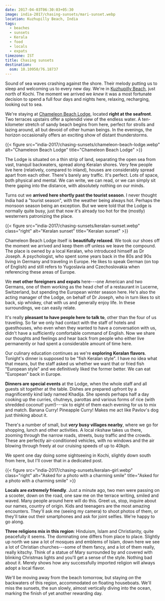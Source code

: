 ```yaml
---
date: 2017-04-03T06:30:03+05:30
image: india-2017/chasing-sunsets/mari-sunset.webp
location: Kuzhupilly Beach, India
tags:
  - beaches
  - sunsets
  - Kerala
  - food
  - locals
  - expats
timezone: IST
title: Chasing sunsets
destination:
  osm: 10.10950/76.18737
---
```


Sound of sea waves crashing against the shore. Their melody putting us to sleep and welcoming us to every new day. We're in [Kuzhupilly Beach][map-kuzhupilly-beach], just north of Kochi. The moment we arrived we _knew_ it was a most fortunate decision to spend a full four days and nights here, relaxing, recharging, looking out to sea.

<!--more-->

We're staying at [Chameleon Beach Lodge][fb-chameleon-beach-lodge], located __right at the seafront__. Two terraces upstairs offer a splendid view of the endless water. A ten-kilometer stretch of sandy beach begins from here, perfect for strolls and lazing around, all but devoid of other human beings. In the evenings, the horizon occasionally offers an exciting show of distant thunderstorms.

{{< figure src="india-2017/chasing-sunsets/chameleon-beach-lodge.webp" alt="Chameleon Beach Lodge" title="Chameleon Beach Lodge" >}}

The Lodge is situated on a thin strip of land, separating the open sea from vast, tranquil backwaters, spread along Keralan shores. Very few people live here (relatively, compared to inland), houses are considerably spread apart from each other. There's barely any traffic. It's perfect. Lots of space, both physical and mental. We can write, we can read, or we can simply sit there gaping into the distance, with absolutely nothing on our minds.

Turns out we __arrived here shortly past the tourist season__. I never thought India had a "tourist season", with the weather being always hot. Perhaps the monsoon season being an exception. But we were told that the Lodge is normally quite busy, just that now it's already too hot for the (mostly) westerners patronizing the place.

{{< figure src="india-2017/chasing-sunsets/keralan-sunset.webp" class="right" alt="Keralan sunset" title="Keralan sunset" >}}

Chameleon Beach Lodge itself is __beautifully relaxed__. We took our shoes off the moment we arrived and keep them off unless we leave the compound. The place is owned by a local Keralan, who introduced himself as Dr Joseph. A psychologist, who spent some years back in the 80s and 90s living in Germany and traveling in Europe. He likes to speak German (on top of English) and still refers to Yugoslavia and Czechoslovakia when referencing these areas of Europe.

We __met other foreigners and expats__ here---one American and two Germans, one of them working as the head chef of a restaurant in Lucerne, Switzerland, but spending the European winter season here. He's also the acting manager of the Lodge, on behalf of Dr Joseph, who in turn likes to sit back, sip whiskey, chat with us and generally enjoy life. In these surroundings, we can easily relate.

It's really __pleasant to have people here to talk to__, other than the four of us traveling. So far we only had contact with the staff of hotels and guesthouses, who even when they wanted to have a conversation with us, didn't have a sufficiently comfortable command of English. Now we share our thoughts and feelings and hear back from people who either live permanently or had spent a considerable amount of time here.

Our culinary education continues as we're __exploring Keralan flavors__. Tonight's dinner is supposed to be "fish Keralan style". I have no idea what that means, but the staff asked us whether we want that or fried fish "European style" and we definitively liked the former better. We can eat "European" back in Europe.

__Dinners are special events__ at the Lodge, when the whole staff and all guests sit together at the table. Dishes are prepared upfront by a magnificently kind lady named Khadija. She spends perhaps half a day cooking up the curries, chutneys, parottas and various forms of rice (with shredded coconut! yum!)---six to eight of them each evening for us to mix and match. Banana Curry! Pineapple Curry! Makes me act like Pavlov's dog just thinking about it.

There's a number of small, but **_very_ busy villages nearby**, where we go for shopping, lunch and other activities. A local rikshaw takes us there, zooming through the narrow roads, streets, busy traffic and the crowds. These are perfectly air-conditioned vehicles, with no windows and the air blowing through freely at our cruising speeds of up to 40kph.

We spent one day doing some sightseeing in Kochi, slightly down south from here, but I'll cover that in a dedicated post.

{{< figure src="india-2017/chasing-sunsets/keralan-girl.webp" class="right" alt="Asked for a photo with a charming smile" title="Asked for a photo with a charming smile" >}}

**Locals are _extremely_ friendly**. Just a minute ago, two men were passing on a scooter, down on the road, one saw me on the terrace writing, smiled and waved. Many people around here will do this. Greet us, stop, inquire about our names, country of origin. Kids and teenagers are the most amazing encounters. They'll ask me (seeing my camera) to shoot photos of them, or they'll take out their smartphones and ask for joint selfies. We're happy to go along.

__Three religions mix in this region__: Hinduism, Islam and Christianity, quite peacefully it seems. The dominating one differs from place to place. Slightly up north we saw a lot of mosques and emblems of Islam, down here we see a lot of Christian churches---some of them fancy, and a lot of them really, really kitschy. Think of a statue of Mary surrounded by and covered with blinking Christmas lights and you'll get a sense of the style. Nothing bad about it. Merely shows how any successfully imported religion will always adopt a local flavor.

We'll be moving away from the beach tomorrow, but staying _on_ the backwaters of this region, accommodated on floating houseboats. We'll miss the sunsets, the sun slowly, almost vertically diving into the ocean, marking the finish of yet another rewarding day.

[map-kuzhupilly-beach]: https://www.google.com/maps/place/Kuzhupilly+Beach/@10.1096551,76.1863393,18z/data=!3m1!4b1!4m8!1m2!2m1!1sKuzhupilly+Beach!3m4!1s0x3b0810d04957ef35:0xe6875f5dcbd6b370!8m2!3d10.1096551!4d76.1874336?hl=en
[fb-chameleon-beach-lodge]: https://www.facebook.com/ChameleonBeachLodgeIndia/
